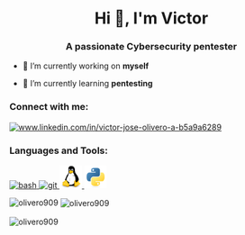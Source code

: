 <h1 align="center">Hi 👋, I'm Victor</h1>
<h3 align="center">A passionate Cybersecurity pentester</h3>

- 🔭 I’m currently working on **myself**

- 🌱 I’m currently learning **pentesting**

<h3 align="left">Connect with me:</h3>
<p align="left">
<a href="https://linkedin.com/in/www.linkedin.com/in/victor-jose-olivero-a-b5a9a6289" target="blank"><img align="center" src="https://raw.githubusercontent.com/rahuldkjain/github-profile-readme-generator/master/src/images/icons/Social/linked-in-alt.svg" alt="www.linkedin.com/in/victor-jose-olivero-a-b5a9a6289" height="30" width="40" /></a>
</p>

<h3 align="left">Languages and Tools:</h3>
<p align="left"> <a href="https://www.gnu.org/software/bash/" target="_blank" rel="noreferrer"> <img src="https://www.vectorlogo.zone/logos/gnu_bash/gnu_bash-icon.svg" alt="bash" width="40" height="40"/> </a> <a href="https://git-scm.com/" target="_blank" rel="noreferrer"> <img src="https://www.vectorlogo.zone/logos/git-scm/git-scm-icon.svg" alt="git" width="40" height="40"/> </a> <a href="https://www.linux.org/" target="_blank" rel="noreferrer"> <img src="https://raw.githubusercontent.com/devicons/devicon/master/icons/linux/linux-original.svg" alt="linux" width="40" height="40"/> </a> <a href="https://www.python.org" target="_blank" rel="noreferrer"> <img src="https://raw.githubusercontent.com/devicons/devicon/master/icons/python/python-original.svg" alt="python" width="40" height="40"/> </a> </p>

<p><img align="left" src="https://github-readme-stats.vercel.app/api/top-langs?username=olivero909&show_icons=true&locale=en&layout=compact" alt="olivero909" /></p>

<p>&nbsp;<img align="center" src="https://github-readme-stats.vercel.app/api?username=olivero909&show_icons=true&locale=en" alt="olivero909" /></p>

<p><img align="center" src="https://github-readme-streak-stats.herokuapp.com/?user=olivero909&" alt="olivero909" /></p>
